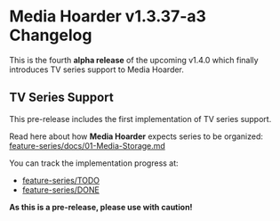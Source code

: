 # Media Hoarder v1.3.37-a3 Changelog

This is the fourth **alpha release** of the upcoming v1.4.0 which finally introduces TV series support to Media Hoarder.

## TV Series Support

This pre-release includes the first implementation of TV series support.

Read here about how **Media Hoarder** expects series to be organized: [feature-series/docs/01-Media-Storage.md](https://github.com/theMK2k/Media-Hoarder/blob/feature-series/docs/01-Media-Storage.md)

You can track the implementation progress at:

- [feature-series/TODO](https://github.com/theMK2k/Media-Hoarder/blob/feature-series/TODO.md)
- [feature-series/DONE](https://github.com/theMK2k/Media-Hoarder/blob/feature-series/DONE.md)

**As this is a pre-release, please use with caution!**
